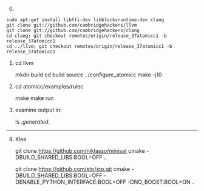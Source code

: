 


0)

    sudo apt-get install libffi-dev libblocksruntime-dev clang
    git clone git://github.com/cambridgehackers/llvm
    git clone git://github.com/cambridgehackers/clang
    cd clang; git checkout remotes/origin/release_37atomicc1 -b release_37atomicc1
    cd ../llvm; git checkout remotes/origin/release_37atomicc1 -b release_37atomicc1

1) cd llvm 

    mkdir build
    cd build
    source ../configure_atomicc
    make -j10

2) cd atomicc/examples/rulec

    make 
    make run

3) examine output in:

    ls *.generated.*

----------------

8) Klee

    git clone https://github.com/niklasso/minisat
    cmake -DBUILD_SHARED_LIBS:BOOL=OFF ..

    git clone https://github.com/stp/stp.git
    cmake -DBUILD_SHARED_LIBS:BOOL=OFF -DENABLE_PYTHON_INTERFACE:BOOL=OFF -DNO_BOOST:BOOL=ON ..

